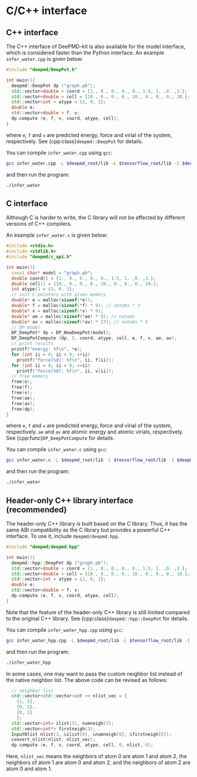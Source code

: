 # C/C++ interface
## C++ interface
The C++ interface of DeePMD-kit is also available for the model interface, which is considered faster than the Python interface. An example `infer_water.cpp` is given below:
```cpp
#include "deepmd/DeepPot.h"

int main(){
  deepmd::DeepPot dp ("graph.pb");
  std::vector<double > coord = {1., 0., 0., 0., 0., 1.5, 1. ,0. ,3.};
  std::vector<double > cell = {10., 0., 0., 0., 10., 0., 0., 0., 10.};
  std::vector<int > atype = {1, 0, 1};
  double e;
  std::vector<double > f, v;
  dp.compute (e, f, v, coord, atype, cell);
}
```
where `e`, `f` and `v` are predicted energy, force and virial of the system, respectively.
See {cpp:class}`deepmd::DeepPot` for details.

You can compile `infer_water.cpp` using `gcc`:
```sh
gcc infer_water.cpp -L $deepmd_root/lib -L $tensorflow_root/lib -I $deepmd_root/include -Wl,--no-as-needed -ldeepmd_cc -lstdc++ -ltensorflow_cc -Wl,-rpath=$deepmd_root/lib -Wl,-rpath=$tensorflow_root/lib -o infer_water
```
and then run the program:
```sh
./infer_water
```

## C interface

Although C is harder to write, the C library will not be affected by different versions of C++ compilers.

An example `infer_water.c` is given below:
```cpp
#include <stdio.h>
#include <stdlib.h>
#include "deepmd/c_api.h"

int main(){
  const char* model = "graph.pb";
  double coord[] = {1., 0., 0., 0., 0., 1.5, 1. ,0. ,3.};
  double cell[] = {10., 0., 0., 0., 10., 0., 0., 0., 10.};
  int atype[] = {1, 0, 1};
  // init C pointers with given memory
  double* e = malloc(sizeof(*e));
  double* f = malloc(sizeof(*f) * 9); // natoms * 3
  double* v = malloc(sizeof(*v) * 9);
  double* ae = malloc(sizeof(*ae) * 9); // natoms
  double* av = malloc(sizeof(*av) * 27); // natoms * 9
  // DP model
  DP_DeepPot* dp = DP_NewDeepPot(model);
  DP_DeepPotCompute (dp, 3, coord, atype, cell, e, f, v, ae, av);
  // print results
  printf("energy: %f\n", *e);
  for (int ii = 0; ii < 9; ++ii)
    printf("force[%d]: %f\n", ii, f[ii]);
  for (int ii = 0; ii < 9; ++ii)
    printf("force[%d]: %f\n", ii, v[ii]);
  // free memory
  free(e);
  free(f);
  free(v);
  free(ae);
  free(av);
  free(dp);
}
```

where `e`, `f` and `v` are predicted energy, force and virial of the system, respectively.
`ae` and `av` are atomic energy and atomic virials, respectively.
See {cpp:func}`DP_DeepPotCompute` for details.

You can compile `infer_water.c` using `gcc`:
```sh
gcc infer_water.c -L $deepmd_root/lib -L $tensorflow_root/lib -I $deepmd_root/include -Wl,--no-as-needed -ldeepmd_c -Wl,-rpath=$deepmd_root/lib -Wl,-rpath=$tensorflow_root/lib -o infer_water
```
and then run the program:
```sh
./infer_water
```

## Header-only C++ library interface (recommended)

The header-only C++ library is built based on the C library.
Thus, it has the same ABI compatibility as the C library but provides a powerful C++ interface.
To use it, include `deepmd/deepmd.hpp`.

```cpp
#include "deepmd/deepmd.hpp"

int main(){
  deepmd::hpp::DeepPot dp ("graph.pb");
  std::vector<double > coord = {1., 0., 0., 0., 0., 1.5, 1. ,0. ,3.};
  std::vector<double > cell = {10., 0., 0., 0., 10., 0., 0., 0., 10.};
  std::vector<int > atype = {1, 0, 1};
  double e;
  std::vector<double > f, v;
  dp.compute (e, f, v, coord, atype, cell);
}
```

Note that the feature of the header-only C++ library is still limited compared to the original C++ library.
See {cpp:class}`deepmd::hpp::DeepPot` for details.

You can compile `infer_water_hpp.cpp` using `gcc`:
```sh
gcc infer_water_hpp.cpp -L $deepmd_root/lib -L $tensorflow_root/lib -I $deepmd_root/include -Wl,--no-as-needed -ldeepmd_c -Wl,-rpath=$deepmd_root/lib -Wl,-rpath=$tensorflow_root/lib -o infer_water_hpp
```
and then run the program:
```sh
./infer_water_hpp
```

In some cases, one may want to pass the custom neighbor list instead of the native neighbor list. The above code can be revised as follows:

```cpp
  // neighbor list
  std::vector<std::vector<int >> nlist_vec = {
    {1, 2},
    {0, 2},
    {0, 1}
    };
  std::vector<int> ilist(3), numneigh(3);
  std::vector<int*> firstneigh(3);
  InputNlist nlist(3, &ilist[0], &numneigh[0], &firstneigh[0]);
  convert_nlist(nlist, nlist_vec);
  dp.compute (e, f, v, coord, atype, cell, 0, nlist, 0);
```

Here, `nlist_vec` means the neighbors of atom 0 are atom 1 and atom 2, the neighbors of atom 1 are atom 0 and atom 2, and the neighbors of atom 2 are atom 0 and atom 1.
